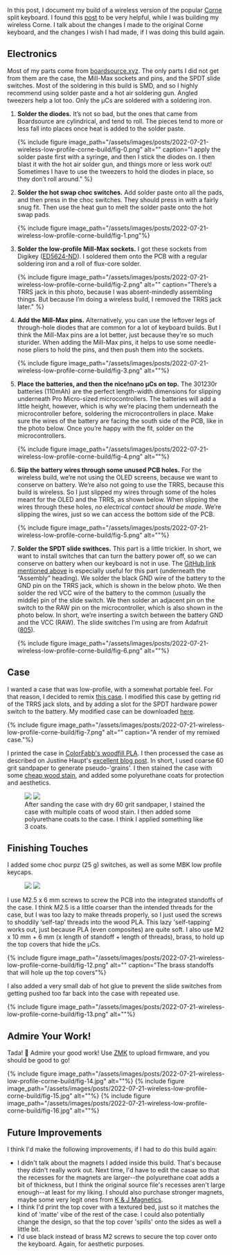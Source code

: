 In this post, I document my build of a wireless version of the popular [Corne](https://github.com/foostan/crkbd) split keyboard. I found this [post](https://github.com/jhelvy/wireless-corne/tree/main/build) to be very helpful, while I was building my wireless Corne. I talk about the changes I made to the original Corne keyboard, and the changes I wish I had made, if I was doing this build again. 

## Electronics
Most of my parts come from [boardsource.xyz](boardsource.xyz). The only parts I did not get from them are the case, the Mill-Max sockets and pins, and the SPDT slide switches. Most of the soldering in this build is SMD, and so I highly recommend using solder paste and a hot air soldering gun. Angled tweezers help a lot too. Only the µCs are soldered with a soldering iron. 

1. **Solder the diodes.** It’s not so bad, but the ones that came from Boardsource are cylindrical, and tend to roll. The pieces tend to more or less fall into places once heat is added to the solder paste. 

    {% include figure image_path="/assets/images/posts/2022-07-21-wireless-low-profile-corne-build/fig-0.png" alt="" caption="I apply the solder paste first with a syringe, and then I stick the diodes on. I then blast it with the hot air solder gun, and things more or less work out! Sometimes I have to use the tweezers to hold the diodes in place, so they don’t roll around." %}

2. **Solder the hot swap choc switches.** Add solder paste onto all the pads, and then press in the choc switches. They should press in with a fairly snug fit. Then use the heat gun to melt the solder paste onto the hot swap pads. 

    {% include figure image_path="/assets/images/posts/2022-07-21-wireless-low-profile-corne-build/fig-1.png"%}

3. **Solder the low-profile Mill-Max sockets.** I got these sockets from Digikey ([ED5624-ND](https://www.digikey.com/en/products/detail/mill-max-manufacturing-corp/115-93-624-41-003000/81896)). I soldered them onto the PCB with a regular soldering iron and a roll of flux-core solder. 

    {% include figure image_path="/assets/images/posts/2022-07-21-wireless-low-profile-corne-build/fig-2.png" alt="" caption="There’s a TRRS jack in this photo, because I was absent-mindedly assembling things. But because I’m doing a wireless build, I removed the TRRS jack later." %}

4. **Add the Mill-Max pins.** Alternatively, you can use the leftover legs of through-hole diodes that are common for a lot of keyboard builds. But I think the Mill-Max pins are a lot better, just because they're so much sturider. When adding the Mill-Max pins, it helps to use some needle-nose pliers to hold the pins, and then push them into the sockets. 

    {% include figure image_path="/assets/images/posts/2022-07-21-wireless-low-profile-corne-build/fig-3.png" alt=""%}

5. **Place the batteries, and then the nice!nano µCs on top.** The 301230r batteries (110mAh) are the perfect length-width dimensions for slipping underneath Pro Micro-sized microcontrollers. The batteries will add a little height, however, which is why we’re placing them underneath the microcontroller before, soldering the microcontrollers in place. Make sure the wires of the battery are facing the south side of the PCB, like in the photo below. Once you’re happy with the fit, solder on the microcontrollers. 

    {% include figure image_path="/assets/images/posts/2022-07-21-wireless-low-profile-corne-build/fig-4.png" alt=""%}

6. **Siip the battery wires through some unused PCB holes.** For the wireless build, we’re not using the OLED screens, because we want to conserve on battery. We’re also not going to use the TRRS, because this build is wireless. So I just slipped my wires through some of the holes meant for the OLED and the TRRS, as shown below. When slipping the wires through these holes, _no electrical contact should be made_. We’re slipping the wires, just so we can access the bottom side of the PCB. 

    {% include figure image_path="/assets/images/posts/2022-07-21-wireless-low-profile-corne-build/fig-5.png" alt=""%}

7. **Solder the SPDT slide swithces.** This part is a little trickier. In short, we want to install switches that can turn the battery power off, so we can conserve on battery when our keyboard is not in use. The [GitHub link mentioned above](https://github.com/jhelvy/wireless-corne/tree/main/build) is especially useful for this part (underneath the “Assembly” heading). We solder the black GND wire of the battery to the GND pin on the TRRS jack, which is shown in the below photo. We then solder the red VCC wire of the battery to the common (usually the middle) pin of the slide switch. We then solder an adjacent pin on the switch to the RAW pin on the microcontroller, which is also shown in the photo below. In short, we’re inserting a switch between the battery GND and the VCC (RAW). The slide switches I’m using are from Adafruit ([805](https://www.adafruit.com/product/805)). 

    {% include figure image_path="/assets/images/posts/2022-07-21-wireless-low-profile-corne-build/fig-6.png" alt=""%}

## Case
I wanted a case that was low-profile, with a somewhat portable feel. For that reason, I decided to remix [this case](https://www.printables.com/model/117598-travel-crkbd-magnetic-case). I modified this case by getting rid of the TRRS jack slots, and by adding a slot for the SPDT hardware power switch to the battery. My modified case can be downloaded [here](https://www.printables.com/model/245118-corne-wireless-case). 

{% include figure image_path="/assets/images/posts/2022-07-21-wireless-low-profile-corne-build/fig-7.png" alt="" caption="A render of my remixed case."%}

I printed the case in [ColorFabb's woodfill PLA](https://colorfabb.com/woodfill). I then processed the case as described on Justine Haupt's [excellent blog post](https://www.justine-haupt.com/Concertina/). In short, I used coarse 60 grit sandpaper to generate pseudo-'grains'. I then stained the case with some [cheap wood stain](https://www.amazon.com/gp/product/B08CXDRVFQ/ref=ppx_yo_dt_b_search_asin_title?ie=UTF8&psc=1), and added some polyurethane coats for protection and aesthetics. 

<figure class="half">
    <a href="/assets/images/posts/2022-07-21-wireless-low-profile-corne-build/fig-8.png"><img src="/assets/images/posts/2022-07-21-wireless-low-profile-corne-build/fig-8.png"></a>
    <a href="/assets/images/posts/2022-07-21-wireless-low-profile-corne-build/fig-9.png"><img src="/assets/images/posts/2022-07-21-wireless-low-profile-corne-build/fig-9.png"></a>
    <figcaption>After sanding the case with dry 60 grit sandpaper, I stained the case with multiple coats of wood stain. I then added some polyurethane coats to the case. I think I applied something like 3 coats.</figcaption>
</figure>

## Finishing Touches

I added some choc purpz (25 g) switches, as well as some MBK low profile keycaps. 

<figure class="half">
    <a href="/assets/images/posts/2022-07-21-wireless-low-profile-corne-build/fig-10.png"><img src="/assets/images/posts/2022-07-21-wireless-low-profile-corne-build/fig-10.png"></a>
    <a href="/assets/images/posts/2022-07-21-wireless-low-profile-corne-build/fig-11.png"><img src="/assets/images/posts/2022-07-21-wireless-low-profile-corne-build/fig-11.png"></a>
</figure>

I use M2.5 x 6 mm screws to screw the PCB into the integrated standoffs of the case. I think M2.5 is a little coarser than the intended threads for the case, but I was too lazy to make threads properly, so I just used the screws to shoddily ‘self-tap’ threads into the wood PLA. This lazy 'self-tapping' works out, just because PLA (even composites) are quite soft. I also use M2 x 10 mm + 6 mm (x length of standoff + length of threads), brass, to hold up the top covers that hide the µCs. 

{% include figure image_path="/assets/images/posts/2022-07-21-wireless-low-profile-corne-build/fig-12.png" alt="" caption="The brass standoffs that will hole up the top covers"%}

I also added a very small dab of hot glue to prevent the slide switches from getting pushed too far back into the case with repeated use. 

{% include figure image_path="/assets/images/posts/2022-07-21-wireless-low-profile-corne-build/fig-13.png" alt=""%}

## Admire Your Work!
Tada! :tada: Admire your good work! Use [ZMK](https://zmk.dev/) to upload firmware, and you should be good to go!

{% include figure image_path="/assets/images/posts/2022-07-21-wireless-low-profile-corne-build/fig-14.jpg" alt=""%}
{% include figure image_path="/assets/images/posts/2022-07-21-wireless-low-profile-corne-build/fig-15.jpg" alt=""%}
{% include figure image_path="/assets/images/posts/2022-07-21-wireless-low-profile-corne-build/fig-16.jpg" alt=""%}

## Future Improvements
I think I'd make the following improvements, if I had to do this build again:

- I didn't talk about the magnets I added inside this build. That's because they didn't really work out. Next time, I'd have to edit the casae so that the recesses for the magnets are larger--the polyurethane coat adds a bit of thickness, but I think the original source file's recesses aren't large enough--at least for my liking. I should also purchase stronger magnets, maybe some very legit ones from [K & J Magnetics](https://www.kjmagnetics.com/).
- I think I'd print the top cover with a textured bed, just so it matches the kind of 'matte' vibe of the rest of the case. I could also potentially change the design, so that the top cover 'spills' onto the sides as well a little bit. 
- I'd use black instead of brass M2 screws to secure the top cover onto the keyboard. Again, for aesthetic purposes. 